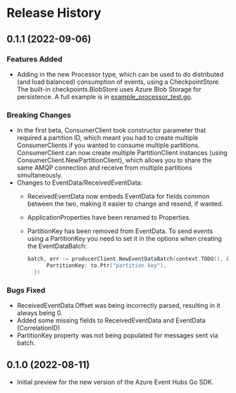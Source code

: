 # Release History

## 0.1.1 (2022-09-06)

### Features Added

- Adding in the new Processor type, which can be used to do distributed (and load balanced) consumption of events, using a 
  CheckpointStore. The built-in checkpoints.BlobStore uses Azure Blob Storage for persistence. A full example is 
  in [example_processor_test.go](https://github.com/Azure/azure-sdk-for-go/blob/main/sdk/messaging/azeventhubs/example_processor_test.go).

### Breaking Changes

- In the first beta, ConsumerClient took constructor parameter that required a partition ID, which meant you had to create
  multiple ConsumerClients if you wanted to consume multiple partitions. ConsumerClient can now create multiple PartitionClient
  instances (using ConsumerClient.NewPartitionClient), which allows you to share the same AMQP connection and receive from multiple
  partitions simultaneously.
- Changes to EventData/ReceivedEventData:
  - ReceivedEventData now embeds EventData for fields common between the two, making it easier to change and resend, if wanted.
  - ApplicationProperties have been renamed to Properties.
  - PartitionKey has been removed from EventData. To send events using a PartitionKey you need to set it in the options
    when creating the EventDataBatch:

    ```go
    batch, err := producerClient.NewEventDataBatch(context.TODO(), &azeventhubs.NewEventDataBatchOptions{
		  PartitionKey: to.Ptr("partition key"),
	  })
    ```

### Bugs Fixed

- ReceivedEventData.Offset was being incorrectly parsed, resulting in it always being 0.
- Added some missing fields to ReceivedEventData and EventData (CorrelationID)
- PartitionKey property was not being populated for messages sent via batch.

## 0.1.0 (2022-08-11)

- Initial preview for the new version of the Azure Event Hubs Go SDK. 
